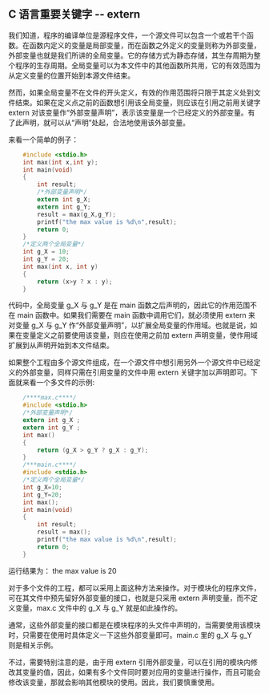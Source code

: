 ## C 语言重要关键字 -- extern



我们知道，程序的编译单位是源程序文件，一个源文件可以包含一个或若干个函数。在函数内定义的变量是局部变量，而在函数之外定义的变量则称为外部变量，外部变量也就是我们所讲的全局变量。它的存储方式为静态存储，其生存周期为整个程序的生存周期。全局变量可以为本文件中的其他函数所共用，它的有效范围为从定义变量的位置开始到本源文件结束。

然而，如果全局变量不在文件的开头定义，有效的作用范围将只限于其定义处到文件结束。如果在定义点之前的函数想引用该全局变量，则应该在引用之前用关键字 extern 对该变量作“外部变量声明”，表示该变量是一个已经定义的外部变量。有了此声明，就可以从“声明”处起，合法地使用该外部变量。

来看一个简单的例子：
```c
    #include <stdio.h>
    int max(int x,int y);
    int main(void)
    {
        int result;
        /*外部变量声明*/
        extern int g_X;
        extern int g_Y;
        result = max(g_X,g_Y);
        printf("the max value is %d\n",result);
        return 0;
    }
    /*定义两个全局变量*/
    int g_X = 10;
    int g_Y = 20;
    int max(int x, int y)
    {
        return (x>y ? x : y);
    }
```

代码中，全局变量 g_X 与 g_Y 是在 main 函数之后声明的，因此它的作用范围不在 main 函数中。如果我们需要在 main 函数中调用它们，就必须使用 extern 来对变量 g_X 与 g_Y 作“外部变量声明”，以扩展全局变量的作用域。也就是说，如果在变量定义之前要使用该变量，则应在使用之前加 extern 声明变量，使作用域扩展到从声明开始到本文件结束。

如果整个工程由多个源文件组成，在一个源文件中想引用另外一个源文件中已经定义的外部变量，同样只需在引用变量的文件中用 extern 关键字加以声明即可。下面就来看一个多文件的示例:
```c
    /****max.c****/
    #include <stdio.h>
    /*外部变量声明*/
    extern int g_X ;
    extern int g_Y ;
    int max()
    {
        return (g_X > g_Y ? g_X : g_Y);
    }
    /***main.c****/
    #include <stdio.h>
    /*定义两个全局变量*/
    int g_X=10;
    int g_Y=20;
    int max();
    int main(void)
    {
        int result;
        result = max();
        printf("the max value is %d\n",result);
        return 0;
    }
```

运行结果为：
the max value is 20

对于多个文件的工程，都可以采用上面这种方法来操作。对于模块化的程序文件，可在其文件中预先留好外部变量的接口，也就是只采用 extern 声明变量，而不定义变量，max.c 文件中的 g_X 与 g_Y 就是如此操作的。

通常，这些外部变量的接口都是在模块程序的头文件中声明的，当需要使用该模块时，只需要在使用时具体定义一下这些外部变量即可。main.c 里的 g_X 与 g_Y 则是相关示例。

不过，需要特别注意的是，由于用 extern 引用外部变量，可以在引用的模块内修改其变量的值，因此，如果有多个文件同时要对应用的变量进行操作，而且可能会修改该变量，那就会影响其他模块的使用。因此，我们要慎重使用。
